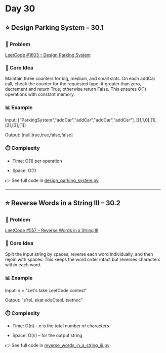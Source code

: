 # Day 30 

## ⭐️ Design Parking System – 30.1
### 🔗 Problem
[LeetCode #1603 – Design Parking System](https://leetcode.com/problems/design-parking-system/)

### 🧠 Core Idea
Maintain three counters for big, medium, and small slots.
On each addCar call, check the counter for the requested type: if greater than zero, decrement and return True; otherwise return False.
This ensures O(1) operations with constant memory.

### 📊 Example
Input: ["ParkingSystem","addCar","addCar","addCar","addCar"], [[1,1,0],[1],[2],[3],[1]]

Output: [null,true,true,false,false]

### ⏱️ Complexity
- Time: O(1) per operation

- Space: O(1)

👉 See full code in [design_parking_system.py](https://github.com/lyushher/LeetCode-Python-Easy-DSA/blob/main/day-30/design_parking_system.py)

---

## ⭐️ Reverse Words in a String III – 30.2
### 🔗 Problem
[LeetCode #557 – Reverse Words in a String III](https://leetcode.com/problems/reverse-words-in-a-string-iii/)

### 🧠 Core Idea
Split the input string by spaces, reverse each word individually, and then rejoin with spaces. This keeps the word order intact but reverses characters within each word.

### 📊 Example
Input: s = "Let's take LeetCode contest"

Output: "s'teL ekat edoCteeL tsetnoc"

### ⏱️ Complexity
- Time: O(n) – n is the total number of characters

- Space: O(n) – for the output string

👉 See full code in [reverse_words_in_a_string_iii.py](https://github.com/lyushher/LeetCode-Python-Easy-DSA/blob/main/day-30/reverse_words_in_a_string_iii.py)
